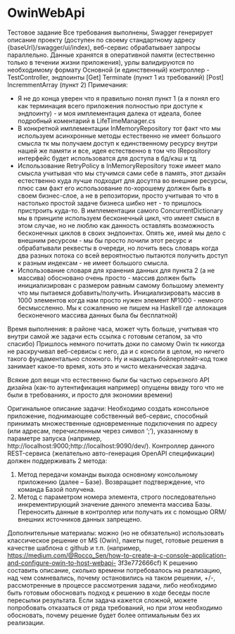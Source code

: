 # OwinWebApi
Тестовое задание
Все требования выполнены, Swagger генерирует описание проекту (доступен по своему стандартному адресу {baseUrl}/swagger/ui/index), веб-сервис обрабатывает запросы параллельно.
Данные хранятся в оперативной памяти (естественно только в течении жизни приложения), урлы валидируются по необходимому формату
Основной (и единственный) контроллер - TestController, эндпоинты [Get] Terminate (пункт 1 из требований) [Post] IncremmentArray (пункт 2)
Примечания: 
 - Я не до конца уверен что я правильно понял пункт 1 (а я понял его как терминация всего приложения полностью при доступе к эндпоинту) - и моя имплементация далека от идеала, более подробный коментарий в LifeTimeManager.cs
 - В конкретной имплементации InMemoryRepository тот факт что мы используем асинхронные методы естественно не имеет большого смысла тк мы получаем доступ к единственному ресурсу внутри нашей же памяти и все, идея естественно в том что IRepository интерфейс будет использоватся для доступа в бд/кэш и тд
 - Использование RetryPolicy в InMemoryRepository тоже имеет мало смысла учитывая что мы стучимся сами себе в память, этот дизайн естественно куда лучше подходит для досутпа во внешние ресурсы, плюс сам факт его использование по-хорошему должен быть в своем бизнес-слое, а не в репозитории, просто учитывая то что в настолько простой задаче бизнеса шибко нет - то пришлось пристроить куда-то.
 В имплементации самого ConcurrentDictionary мы в принципе используем бесконечный цикл, что имеет смысл в этом случае, но не люблю как данность оставлять возможность бесконечных циклов в своих эндпоинтах. Опять же, имей мы дело с внешним ресурсом - мы бы просто лочили этот ресурс и обрабатывали реквесты в очереди, но лочить весь словарь когда два разных потока со всей вероятностью пытаются получить доступ к разным индексам - не имеет большого смысла.
 - Использование словаря для хранения данных для пункта 2 (а не массива) обосновано очень просто - массив должен быть инициализирован с размером равным самому большому элементу что мы пытаемся добавить/получить. Инициализировать массив в 1000 элементов когда нам просто нужен элемент №1000 - немного бесмыссленно. Мы к сожалению не пишем на Haskell где аллокация бесконечного массива данных была бы бесплатной)

Время выполнения: в районе часа, может чуть больше, учитывая что внутри самой же задачи есть ссылка с готовым сетапом, за что спасибо) Пришлось немного почитать доки по самому Owin тк никогда не раскручивал веб-сервисы с него, да и с консоли в целом, но ничего такого фундаментально сложного. Ну и накидать бойлерплейт-код тоже занимает какое-то время, хоть это и чисто механическая задача.

Всякие доп вещи что естественно были бы частью серьезного API дизайна (как-то аутентификация например) опущены ввиду того что не были в требованиях, и просто для экономии времени)

Оригинальное описание задачи:
Необходимо создать консольное приложение, поднимающее собственный веб-сервис, способный принимать
множественные одновременные подключения по адресу (или адресам, перечисленным через символ ‘;’),
указанному в параметре запуска (например, http://localhost:9000;http://localhost:9090/dev/). Контроллер данного
REST-сервиса (желательно авто-генерация OpenAPI спецификации) должен поддерживать 2 метода:
1. Метод передачи команды выхода основному консольному приложению (далее – Базе). Возвращает
подтверждение, что команда Базой получена.
2. Метод с параметром номера элемента, строго последовательно инкрементирующий значение
данного элемента массива Базы.
Переносить данные в контроллер или получать их с помощью ORM/внешних источников данных запрещено.

Дополнительные материалы: можно (но не обязательно) использовать классическое решение от MS (Owin),
пакеты nuget, готовые решения в качестве шаблона с github и т.п. (например,
https://medium.com/@Rocco_Sen/how-to-create-a-c-console-application-and-configure-owin-to-host-webapi-
3f3e772666cf)
К решению составить описание, сколько времени потребовалось на реализацию, над чем сомневались,
почему остановились на таком решении, +/-, рассмотренные в процессе рассмотрения задачи, либо
необходимо быть готовым обосновать подход к решению в ходе беседы после пересылки результата.
Если задача кажется сложной, можете попробовать отказаться от ряда требований, но при этом необходимо
обосновать, почему решение будет более оптимальным без их реализации.

